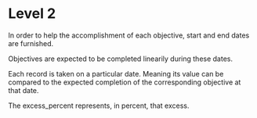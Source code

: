 
# Level 2

In order to help the accomplishment of each objective, start and end dates are furnished.

Objectives are expected to be completed linearily during these dates.

Each record is taken on a particular date. Meaning its value can be compared to the expected completion of the corresponding objective at that date.

The excess_percent represents, in percent, that excess.
